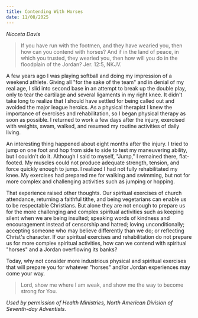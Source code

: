```yaml
---
title: Contending With Horses
date: 11/08/2025
---
```


_Nicceta Davis_

> <p></p>
> If you have run with the footmen, and they have wearied you, then how can you contend with horses? And if in the land of peace, in which you trusted, they wearied you, then how will you do in the floodplain of the Jordan? Jer. 12:5, NKJV.

A few years ago I was playing softball and doing my impression of a weekend athlete. Giving all "for the sake of the team" and in denial of my real age, I slid into second base in an attempt to break up the double play, only to tear the cartilage and several ligaments in my right knee. It didn't take long to realize that I should have settled for being called out and avoided the major league heroics. As a physical therapist I knew the importance of exercises and rehabilitation, so I began physical therapy as soon as possible. I returned to work a few days after the injury, exercised with weights, swam, walked, and resumed my routine activities of daily living.

An interesting thing happened about eight months after the injury. I tried to jump on one foot and hop from side to side to test my maneuvering ability, but I couldn't do it. Although I said to myself, "Jump," I remained there, flat-footed. My muscles could not produce adequate strength, tension, and force quickly enough to jump. I realized I had not fully rehabilitated my knee. My exercises had prepared me for walking and swimming, but not for more complex and challenging activities such as jumping or hopping.

That experience raised other thoughts. Our spiritual exercises of church attendance, returning a faithful tithe, and being vegetarians can enable us to be respectable Christians. But alone they are not enough to prepare us for the more challenging and complex spiritual activities such as keeping silent when we are being insulted; speaking words of kindness and encouragement instead of censorship and hatred; loving unconditionally; accepting someone who may believe differently than we do; or reflecting Christ's character. If our spiritual exercises and rehabilitation do not prepare us for more complex spiritual activities, how can we contend with spiritual "horses" and a Jordan overflowing its banks?

Today, why not consider more industrious physical and spiritual exercises that will prepare you for whatever "horses" and/or Jordan experiences may come your way.

> <callout></callout>
> Lord, show me where I am weak, and show me the way to become strong for You.

_Used by permission of Health Ministries, North American Division of Seventh-day Adventists._